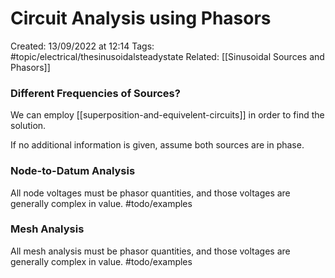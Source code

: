 # Circuit Analysis using Phasors
Created: 13/09/2022 at 12:14
Tags: #topic/electrical/thesinusoidalsteadystate
Related: [[Sinusoidal Sources and Phasors]]

### Different Frequencies of Sources?
We can employ [[superposition-and-equivelent-circuits]] in order to find the solution.

If no additional information is given, assume both sources are in phase.

### Node-to-Datum Analysis
All node voltages must be phasor quantities, and those voltages are generally complex in value.
#todo/examples

### Mesh Analysis
All mesh analysis must be phasor quantities, and those voltages are generally complex in value.
#todo/examples
